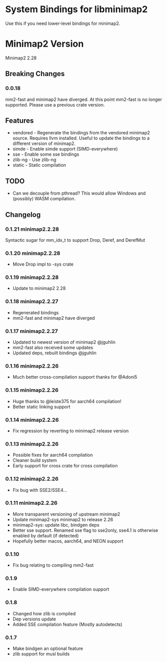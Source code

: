 # System Bindings for libminimap2
Use this if you need lower-level bindings for minimap2.

# Minimap2 Version
Minimap2 2.28

## Breaking Changes
### 0.0.18
mm2-fast and minimap2 have diverged. At this point mm2-fast is no longer supported. Please use a previous crate version.

## Features 
* vendored - Regenerate the bindings from the vendored minimap2 source. Requires llvm installed. Useful to update the bindings to a different version of minimap2.
* simde - Enable simde support (SIMD-everywhere)
* sse - Enable some sse bindings
* zlib-ng - Use zlib-ng
* static - Static compilation

## TODO
* Can we decouple from pthread? This would allow Windows and (possibly) WASM compilation.

## Changelog
### 0.1.21 minimap2.2.28
Syntactic sugar for mm_idx_t to support Drop, Deref, and DerefMut

### 0.1.20 minimap2.2.28
* Move Drop impl to -sys crate

### 0.1.19 minimap2.2.28
* Update to minimap2 2.28

### 0.1.18 minimap2.2.27
* Regenerated bindings
* mm2-fast and minimap2 have diverged

### 0.1.17 minimap2.2.27
* Updated to newest version of minimap2 @jguhlin
* mm2-fast also received some updates
* Updated deps, rebuilt bindings @jguhlin

### 0.1.16 minimap2.2.26
* Much better cross-compilation support thanks for @Adoni5

### 0.1.15 minimap2.2.26
* Huge thanks to @leiste375 for aarch64 compilation!
* Better static linking support

### 0.1.14 minimap2.2.26
 * Fix regression by reverting to minimap2 release version

### 0.1.13 minimap2.2.26
 * Possible fixes for aarch64 compilation
 * Cleaner build system
 * Early support for cross crate for cross compilation

### 0.1.12 minimap2.2.26
 * Fix bug with SSE2/SSE4...
 
### 0.1.11 minimap2.2.26
* More transparent versioning of upstream minimap2
* Update minimap2-sys minimap2 to release 2.26
* minimap2-sys: update libc, bindgen deps
* Better sse support. Renamed sse flag to sse2only, sse4.1 is otherwise enabled by default (if detected)
* Hopefully better macos, aarch64, and NEON support

### 0.1.10
* Fix bug relating to compiling mm2-fast 

### 0.1.9
* Enable SIMD-everywhere compilation support

### 0.1.8
* Changed how zlib is compiled
* Dep versions update
* Added SSE compilation feature (Mostly autodetects)

### 0.1.7
* Make bindgen an optional feature
* zlib support for musl builds

